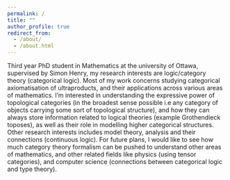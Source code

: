 ```yaml
---
permalink: /
title: ""
author_profile: true
redirect_from: 
  - /about/
  - /about.html
---
```


Third year PhD student in Mathematics at the university of Ottawa, supervised by Simon Henry, my research interests are logic/category theory (categorical logic). Most of my work concerns studying categorical axiomatisation of ultraproducts, and their applications across various areas of mathematics. I’m interested in understanding the expressive power of topological categories (in the broadest sense possible i.e any category of objects carrying some sort of topological structure), and how they can always store information related to logical theories (example Grothendieck toposes), as well as their role in modelling higher categorical structures. Other research interests includes model theory, analysis and their connections (continuous logic). For future plans, I would like to see how much category theory formalism can be pushed to understand other areas of mathematics, and other related fields like physics (using tensor categories), and computer science (connections between categorical logic and type theory).
